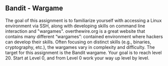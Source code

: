 ## Bandit - Wargame

The goal of this assignment is to familiarize yourself with accessing a Linux environment via SSH, along with developing skills on command line interaction and "wargames".
overthewire.org is a great website that contains many different “wargames”: contained environment where hackers can develop their skills. Often focusing on distinct skills (e.g., binaries, cryptography, etc.), the wargames vary in complexity and difficulty.
The target for this assignment is the Bandit wargame. Your goal is to reach level 20. Start at Level 0, and from Level 0 work your way up level by level.
